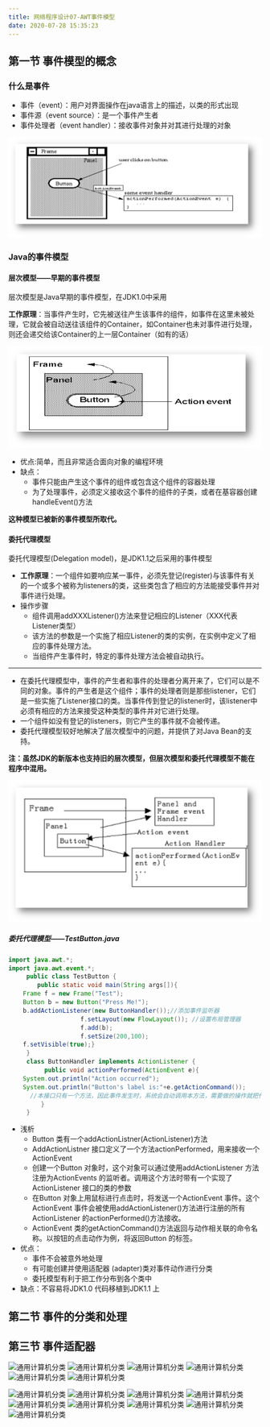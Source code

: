 ```yaml
---
title: 网络程序设计07-AWT事件模型
date: 2020-07-28 15:35:23
---
```


## 第一节 事件模型的概念

### 什么是事件

- 事件（event）：用户对界面操作在java语言上的描述，以类的形式出现
- 事件源（event source）：是一个事件产生者
- 事件处理者（event handler）：接收事件对象并对其进行处理的对象 

![什么是事件](./网络程序设计07-AWT事件模型/什么是事件.png)

### Java的事件模型

#### 层次模型——早期的事件模型

层次模型是Java早期的事件模型，在JDK1.0中采用

**工作原理**：当事件产生时，它先被送往产生该事件的组件，如事件在这里未被处理，它就会被自动送往该组件的Container，如Container也未对事件进行处理，则还会递交给该Container的上一层Container（如有的话）

![层次模型](./网络程序设计07-AWT事件模型/层次模型.png)

- 优点:简单，而且非常适合面向对象的编程环境
- 缺点：
  - 事件只能由产生这个事件的组件或包含这个组件的容器处理
  - 为了处理事件，必须定义接收这个事件的组件的子类，或者在基容器创建handleEvent()方法

**这种模型已被新的事件模型所取代。**

#### 委托代理模型

委托代理模型(Delegation model)，是JDK1.1之后采用的事件模型

- **工作原理**：一个组件如要响应某一事件，必须先登记(register)与该事件有关的一个或多个被称为listeners的类，这些类包含了相应的方法能接受事件并对事件进行处理。
- 操作步骤
  - 组件调用addXXXListener()方法来登记相应的Listener（XXX代表Listener类型）
  - 该方法的参数是一个实施了相应Listener的类的实例，在实例中定义了相应的事件处理方法。
  - 当组件产生事件时，特定的事件处理方法会被自动执行。

---

- 在委托代理模型中，事件的产生者和事件的处理者分离开来了，它们可以是不同的对象。事件的产生者是这个组件；事件的处理者则是那些listener，它们是一些实施了Listener接口的类。当事件传到登记的listener时，该listener中必须有相应的方法来接受这种类型的事件并对它进行处理。
- 一个组件如没有登记的listeners，则它产生的事件就不会被传递。
- 委托代理模型较好地解决了层次模型中的问题，并提供了对Java Bean的支持。

**注：虽然JDK的新版本也支持旧的层次模型，但层次模型和委托代理模型不能在程序中混用。**

![委托代理模型](./网络程序设计07-AWT事件模型/委托代理模型.png)

##### 委托代理模型——TestButton.java

```java
import java.awt.*;
import java.awt.event.*; 
     public class TestButton {	
        public static void main(String args[]){
	Frame f = new Frame("Test");
	Button b = new Button("Press Me!");
	b.addActionListener(new ButtonHandler());//添加事件监听器
                    f.setLayout(new FlowLayout()); //设置布局管理器
                    f.add(b);
                    f.setSize(200,100);
	f.setVisible(true);}
     }
     class ButtonHandler implements ActionListener {
          public void actionPerformed(ActionEvent e){
	System.out.println("Action occurred"); 
	System.out.println("Button's label is:"+e.getActionCommand()); 
      //本接口只有一个方法，因此事件发生时，系统会自动调用本方法，需要做的操作就把代码写在则个方法里。
         }
     }
```

- 浅析
  - Button 类有一个addActionListner(ActionListener)方法
  - AddActionListner 接口定义了一个方法actionPerformed，用来接收一个ActionEvent
  - 创建一个Button 对象时，这个对象可以通过使用addActionListener 方法注册为ActionEvents 的监听者。调用这个方法时带有一个实现了ActionListener 接口的类的参数
  - 在Button 对象上用鼠标进行点击时，将发送一个ActionEvent 事件。这个ActionEvent 事件会被使用addActionListener()方法进行注册的所有ActionListener 的actionPerformed()方法接收。
  - ActionEvent 类的getActionCommand()方法返回与动作相关联的命令名称。以按钮的点击动作为例，将返回Button 的标签。
- 优点：
  - 事件不会被意外地处理
  - 有可能创建并使用适配器 (adapter)类对事件动作进行分类
  - 委托模型有利于把工作分布到各个类中
- 缺点：不容易将JDK1.0 代码移植到JDK1.1 上

## 第二节 事件的分类和处理


## 第三节 事件适配器



![通用计算机分类](./网络程序设计07-AWT事件模型/通用计算机分类.png)
![通用计算机分类](./网络程序设计07-AWT事件模型/通用计算机分类.png)
![通用计算机分类](./网络程序设计07-AWT事件模型/通用计算机分类.png)
![通用计算机分类](./网络程序设计07-AWT事件模型/通用计算机分类.png)
![通用计算机分类](./网络程序设计07-AWT事件模型/通用计算机分类.png)
![通用计算机分类](./网络程序设计07-AWT事件模型/通用计算机分类.png)

![通用计算机分类](./网络程序设计07-AWT事件模型/通用计算机分类.png)
![通用计算机分类](./网络程序设计07-AWT事件模型/通用计算机分类.png)
![通用计算机分类](./网络程序设计07-AWT事件模型/通用计算机分类.png)
![通用计算机分类](./网络程序设计07-AWT事件模型/通用计算机分类.png)
![通用计算机分类](./网络程序设计07-AWT事件模型/通用计算机分类.png)
![通用计算机分类](./网络程序设计07-AWT事件模型/通用计算机分类.png)
![通用计算机分类](./网络程序设计07-AWT事件模型/通用计算机分类.png)
![通用计算机分类](./网络程序设计07-AWT事件模型/通用计算机分类.png)
![通用计算机分类](./网络程序设计07-AWT事件模型/通用计算机分类.png)